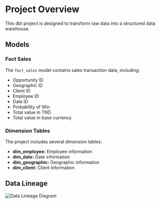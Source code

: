 # Project Overview

This dbt project is designed to transform raw data into a structured data warehouse.

## Models

### Fact Sales

The `fact_sales` model contains sales transaction data, including:

- Opportunity ID
- Geographic ID
- Client ID
- Employee ID
- Date ID
- Probability of Win
- Total value in TND
- Total value in base currency

### Dimension Tables

The project includes several dimension tables:

- **dim_employee:** Employee information
- **dim_date:** Date information
- **dim_geographic:** Geographic information
- **dim_client:** Client information

## Data Lineage

![Data Lineage Diagram](data_lineage.png)
